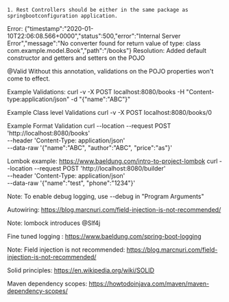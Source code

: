 

``1. Rest Controllers should be either in the same package as springbootconfiguration application.``

Error:
    {"timestamp":"2020-01-10T22:06:08.566+0000","status":500,"error":"Internal Server Error","message":"No converter found for return value of type: class com.example.model.Book","path":"/books"}
Resolution:
    Added default constructor and getters and setters on the POJO
    
@Valid
    Without this annotation, validations on the POJO properties won't come to effect.   
    
Example Validations:
    curl -v -X POST localhost:8080/books -H "Content-type:application/json" -d "{\"name\":\"ABC\"}"
    
Example Class level Validations
    curl -v -X POST localhost:8080/books/0  
    
Example Format Validation
    curl --location --request POST 'http://localhost:8080/books' \
    --header 'Content-Type: application/json' \
    --data-raw '{"name":"ABC", "author":"ABC", "price":"as"}'
    
Lombok example:
    https://www.baeldung.com/intro-to-project-lombok
    curl --location --request POST 'http://localhost:8080/builder' \
    --header 'Content-Type: application/json' \
    --data-raw '{"name":"test", "phone":"1234"}'
    
Note:
    To enable debug logging, use --debug in "Program Arguments"
    
Autowiring: https://blog.marcnuri.com/field-injection-is-not-recommended/

Note: lombock introduces @Slf4j

Fine tuned logging : https://www.baeldung.com/spring-boot-logging

Note: Field injection is not recommended: https://blog.marcnuri.com/field-injection-is-not-recommended/

Solid principles: https://en.wikipedia.org/wiki/SOLID

Maven dependency scopes: https://howtodoinjava.com/maven/maven-dependency-scopes/